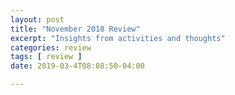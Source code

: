 ```yaml
---
layout: post
title: "November 2018 Review"
excerpt: "Insights from activities and thoughts"
categories: review
tags: [ review ]
date: 2019-03-4T08:08:50-04:00

---
```

